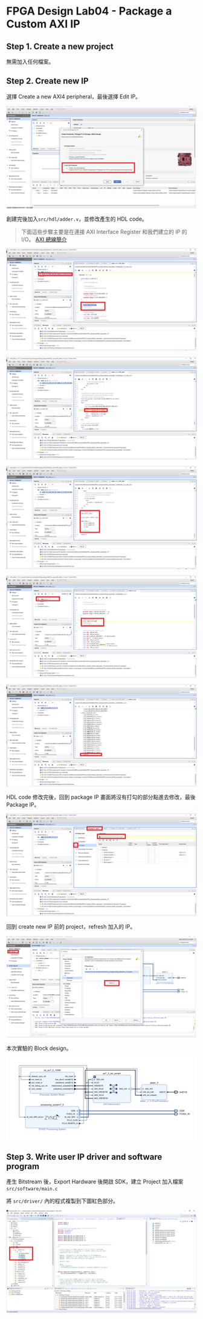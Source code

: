 FPGA Design Lab04 - Package a Custom AXI IP
=============================================

## Step 1. Create a new project

無需加入任何檔案。

## Step 2. Create new IP

選擇 Create a new AXI4 peripheral，最後選擇 Edit IP。

![axi_periph](images/creat_axi_ip.png)  

創建完後加入`src/hdl/adder.v`，並修改產生的 HDL code。

> 下面這些步驟主要是在連接 AXI Interface Register 和我們建立的 IP 的 I/O。
> [AXI 總線簡介](https://www.twblogs.net/a/5b8cb90d2b7177188334d3a7)

![axi_ip](images/add_inst_out.png)  

![axi_ip](images/change_reg.png)

![axi_ip](images/add_user_hdl.png)

![axi_ip](images/add_ip_out.png)

![axi_ip](images/add_port.png)

HDL code 修改完後，回到 package IP 畫面將沒有打勾的部分點進去修改，最後 Package IP。

![axi_ip](images/merge.png)

回到 create new IP 前的 project，refresh 加入的 IP。

![refresh_ip](images/refresh_ip.png)

本次實驗的 Block design。

![block_design](images/block_design.png)

## Step 3. Write user IP driver and software program

產生 Bitstream 後，Export Hardware 後開啟 SDK，建立 Project 加入檔案 `src/software/main.c`

將 `src/driver/` 內的程式複製到下圖紅色部分。

![driver](images/driver.png)

